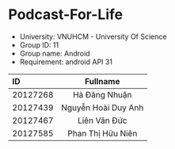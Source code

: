 # Podcast-For-Life
- University: VNUHCM - University Of Science
- Group ID: 11
- Group name: Android
- Requirement: android API 31 

| ID | Fullname |
|:-------|:------:|
|  20127268  |  Hà Đăng Nhuận  |
|  20127439  |  Nguyễn Hoài Duy Anh  |
|  20127467  |  Liên Văn Đức  |
|  20127585  |  Phan Thị Hữu Niên  |
